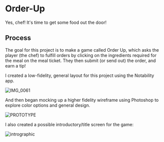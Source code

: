 # Order-Up
Yes, chef! It's time to get some food out the door!
## Process
The goal for this project is to make a game called Order Up, which asks the player (the chef) to fulfill orders by clicking on the ingredients required for the meal on the meal ticket. They then submit (or send out) the order, and earn a tip!

I created a low-fidelity, general layout for this project using the Notability app.

![IMG_0061](https://user-images.githubusercontent.com/111005458/216472120-1520738a-05bb-4d31-892d-6300291b0190.jpg)

And then began mocking up a higher fidelity wireframe using Photoshop to explore color options and general design.

![PROTOTYPE](https://user-images.githubusercontent.com/111005458/216472276-f6e5d788-c69b-4a9c-98b0-bc62edd60a4f.jpg)

I also created a possible introductory/title screen for the game:

![intrographic](https://user-images.githubusercontent.com/111005458/216472356-a70bf9a2-8785-47bf-b3a0-d8fc3cc72d9b.jpg)
